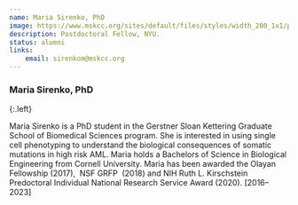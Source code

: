 ```yaml
---
name: Maria Sirenko, PhD
image: https://www.mskcc.org/sites/default/files/styles/width_200_1x1/public/node/125509/main_image/sirenko_1200x800.jpg
description: Postdoctoral Fellow, NYU.
status: alumni
links:
    email: sirenkom@mskcc.org
---
```


### Maria Sirenko, PhD
{:.left}

Maria Sirenko is a PhD student in the Gerstner Sloan Kettering Graduate School of Biomedical Sciences program. She is interested in using single cell phenotyping to understand the biological consequences of somatic mutations in high risk AML. Maria holds a Bachelors of Science in Biological Engineering from Cornell University. Maria has been awarded the Olayan Fellowship (2017),  NSF GRFP  (2018) and NIH Ruth L. Kirschstein Predoctoral Individual National Research Service Award (2020). [2016–2023]
